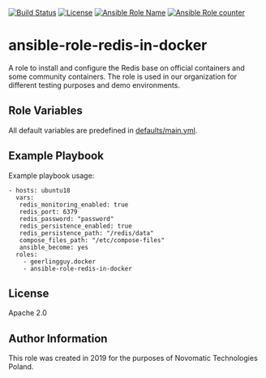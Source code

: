 [![Build Status](https://travis-ci.org/novomatic-tech/ansible-role-redis-in-docker.svg?branch=master)](https://travis-ci.org/novomatic-tech/ansible-role-redis-in-docker) [![License](https://img.shields.io/badge/license-Apache%202-green.svg)](https://github.com/novomatic-tech/ansible-role-redis-in-docker/blob/master/LICENSE) [![Ansible Role Name](https://img.shields.io/ansible/role/42270.svg)](https://galaxy.ansible.com/novomatic-tech/kafka_in_docker) [![Ansible Role counter](https://img.shields.io/ansible/role/d/42270.svg)](https://galaxy.ansible.com/novomatic-tech/kafka_in_docker)
# ansible-role-redis-in-docker
A role to install and configure the Redis base on official containers and some community containers.
The role is used in our organization for different testing purposes and demo environments.


Role Variables
--------------

All default variables are predefined in [defaults/main.yml](defaults/main.yml).


Example Playbook
----------------

Example playbook usage:

```
- hosts: ubuntu18
  vars:
   redis_monitoring_enabled: true
   redis_port: 6379
   redis_password: "password"
   redis_persistence_enabled: true
   redis_persistence_path: "/redis/data"
   compose_files_path: "/etc/compose-files"
   ansible_become: yes
  roles:
    - geerlingguy.docker
    - ansible-role-redis-in-docker
```

License
-------

Apache 2.0

Author Information
------------------

This role was created in 2019 for the purposes of Novomatic Technologies Poland.

